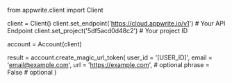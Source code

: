 from appwrite.client import Client

client = Client()
client.set_endpoint('https://cloud.appwrite.io/v1') # Your API Endpoint
client.set_project('5df5acd0d48c2') # Your project ID

account = Account(client)

result = account.create_magic_url_token(
    user_id = '[USER_ID]',
    email = 'email@example.com',
    url = 'https://example.com', # optional
    phrase = False # optional
)
